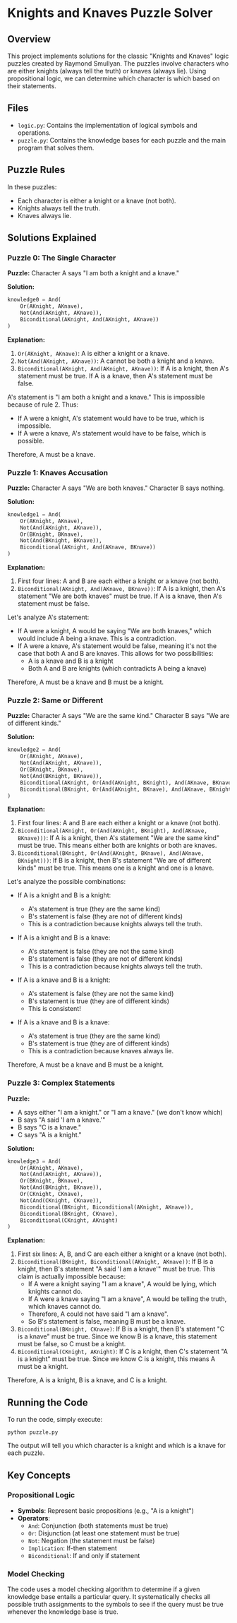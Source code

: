 # Knights and Knaves Puzzle Solver

## Overview
This project implements solutions for the classic "Knights and Knaves" logic puzzles created by Raymond Smullyan. The puzzles involve characters who are either knights (always tell the truth) or knaves (always lie). Using propositional logic, we can determine which character is which based on their statements.

## Files
- `logic.py`: Contains the implementation of logical symbols and operations.
- `puzzle.py`: Contains the knowledge bases for each puzzle and the main program that solves them.

## Puzzle Rules
In these puzzles:
- Each character is either a knight or a knave (not both).
- Knights always tell the truth.
- Knaves always lie.

## Solutions Explained

### Puzzle 0: The Single Character
**Puzzle:** Character A says "I am both a knight and a knave."

**Solution:**
```python
knowledge0 = And(
    Or(AKnight, AKnave),
    Not(And(AKnight, AKnave)),
    Biconditional(AKnight, And(AKnight, AKnave))
)
```

**Explanation:**
1. `Or(AKnight, AKnave)`: A is either a knight or a knave.
2. `Not(And(AKnight, AKnave))`: A cannot be both a knight and a knave.
3. `Biconditional(AKnight, And(AKnight, AKnave))`: If A is a knight, then A's statement must be true. If A is a knave, then A's statement must be false.

A's statement is "I am both a knight and a knave." This is impossible because of rule 2. Thus:
- If A were a knight, A's statement would have to be true, which is impossible.
- If A were a knave, A's statement would have to be false, which is possible.

Therefore, A must be a knave.

### Puzzle 1: Knaves Accusation
**Puzzle:** Character A says "We are both knaves." Character B says nothing.

**Solution:**
```python
knowledge1 = And(
    Or(AKnight, AKnave),
    Not(And(AKnight, AKnave)),
    Or(BKnight, BKnave),
    Not(And(BKnight, BKnave)),
    Biconditional(AKnight, And(AKnave, BKnave))
)
```

**Explanation:**
1. First four lines: A and B are each either a knight or a knave (not both).
2. `Biconditional(AKnight, And(AKnave, BKnave))`: If A is a knight, then A's statement "We are both knaves" must be true. If A is a knave, then A's statement must be false.

Let's analyze A's statement:
- If A were a knight, A would be saying "We are both knaves," which would include A being a knave. This is a contradiction.
- If A were a knave, A's statement would be false, meaning it's not the case that both A and B are knaves. This allows for two possibilities:
  * A is a knave and B is a knight
  * Both A and B are knights (which contradicts A being a knave)

Therefore, A must be a knave and B must be a knight.

### Puzzle 2: Same or Different
**Puzzle:** Character A says "We are the same kind." Character B says "We are of different kinds."

**Solution:**
```python
knowledge2 = And(
    Or(AKnight, AKnave),
    Not(And(AKnight, AKnave)),
    Or(BKnight, BKnave),
    Not(And(BKnight, BKnave)),
    Biconditional(AKnight, Or(And(AKnight, BKnight), And(AKnave, BKnave))),
    Biconditional(BKnight, Or(And(AKnight, BKnave), And(AKnave, BKnight)))
)
```

**Explanation:**
1. First four lines: A and B are each either a knight or a knave (not both).
2. `Biconditional(AKnight, Or(And(AKnight, BKnight), And(AKnave, BKnave)))`: If A is a knight, then A's statement "We are the same kind" must be true. This means either both are knights or both are knaves.
3. `Biconditional(BKnight, Or(And(AKnight, BKnave), And(AKnave, BKnight)))`: If B is a knight, then B's statement "We are of different kinds" must be true. This means one is a knight and one is a knave.

Let's analyze the possible combinations:
- If A is a knight and B is a knight:
  * A's statement is true (they are the same kind)
  * B's statement is false (they are not of different kinds)
  * This is a contradiction because knights always tell the truth.

- If A is a knight and B is a knave:
  * A's statement is false (they are not the same kind)
  * B's statement is false (they are not of different kinds)
  * This is a contradiction because knights always tell the truth.

- If A is a knave and B is a knight:
  * A's statement is false (they are not the same kind)
  * B's statement is true (they are of different kinds)
  * This is consistent!

- If A is a knave and B is a knave:
  * A's statement is true (they are the same kind)
  * B's statement is true (they are of different kinds)
  * This is a contradiction because knaves always lie.

Therefore, A must be a knave and B must be a knight.

### Puzzle 3: Complex Statements
**Puzzle:** 
- A says either "I am a knight." or "I am a knave." (we don't know which)
- B says "A said 'I am a knave.'"
- B says "C is a knave."
- C says "A is a knight."

**Solution:**
```python
knowledge3 = And(
    Or(AKnight, AKnave),
    Not(And(AKnight, AKnave)),
    Or(BKnight, BKnave),
    Not(And(BKnight, BKnave)),
    Or(CKnight, CKnave),
    Not(And(CKnight, CKnave)),
    Biconditional(BKnight, Biconditional(AKnight, AKnave)),
    Biconditional(BKnight, CKnave),
    Biconditional(CKnight, AKnight)
)
```

**Explanation:**
1. First six lines: A, B, and C are each either a knight or a knave (not both).
2. `Biconditional(BKnight, Biconditional(AKnight, AKnave))`: If B is a knight, then B's statement "A said 'I am a knave'" must be true. This claim is actually impossible because:
   - If A were a knight saying "I am a knave", A would be lying, which knights cannot do.
   - If A were a knave saying "I am a knave", A would be telling the truth, which knaves cannot do.
   - Therefore, A could not have said "I am a knave".
   - So B's statement is false, meaning B must be a knave.
3. `Biconditional(BKnight, CKnave)`: If B is a knight, then B's statement "C is a knave" must be true. Since we know B is a knave, this statement must be false, so C must be a knight.
4. `Biconditional(CKnight, AKnight)`: If C is a knight, then C's statement "A is a knight" must be true. Since we know C is a knight, this means A must be a knight.

Therefore, A is a knight, B is a knave, and C is a knight.

## Running the Code
To run the code, simply execute:
```
python puzzle.py
```

The output will tell you which character is a knight and which is a knave for each puzzle.

## Key Concepts

### Propositional Logic
- **Symbols**: Represent basic propositions (e.g., "A is a knight")
- **Operators**:
  - `And`: Conjunction (both statements must be true)
  - `Or`: Disjunction (at least one statement must be true)
  - `Not`: Negation (the statement must be false)
  - `Implication`: If-then statement
  - `Biconditional`: If and only if statement

### Model Checking
The code uses a model checking algorithm to determine if a given knowledge base entails a particular query. It systematically checks all possible truth assignments to the symbols to see if the query must be true whenever the knowledge base is true.
